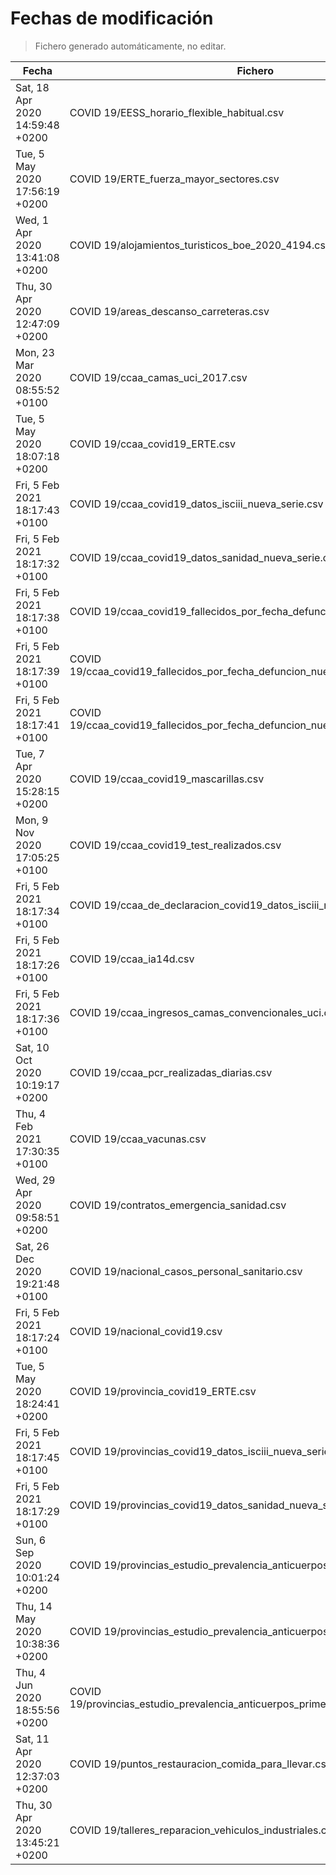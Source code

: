 # Fechas de modificación

> Fichero generado automáticamente, no editar.

| Fecha                           | Fichero                  |
|---------------------------------|--------------------------|
| Sat, 18 Apr 2020 14:59:48 +0200  | COVID 19/EESS_horario_flexible_habitual.csv |
| Tue, 5 May 2020 17:56:19 +0200  | COVID 19/ERTE_fuerza_mayor_sectores.csv |
| Wed, 1 Apr 2020 13:41:08 +0200  | COVID 19/alojamientos_turisticos_boe_2020_4194.csv |
| Thu, 30 Apr 2020 12:47:09 +0200  | COVID 19/areas_descanso_carreteras.csv |
| Mon, 23 Mar 2020 08:55:52 +0100  | COVID 19/ccaa_camas_uci_2017.csv |
| Tue, 5 May 2020 18:07:18 +0200  | COVID 19/ccaa_covid19_ERTE.csv |
| Fri, 5 Feb 2021 18:17:43 +0100  | COVID 19/ccaa_covid19_datos_isciii_nueva_serie.csv |
| Fri, 5 Feb 2021 18:17:32 +0100  | COVID 19/ccaa_covid19_datos_sanidad_nueva_serie.csv |
| Fri, 5 Feb 2021 18:17:38 +0100  | COVID 19/ccaa_covid19_fallecidos_por_fecha_defuncion_nueva_serie.csv |
| Fri, 5 Feb 2021 18:17:39 +0100  | COVID 19/ccaa_covid19_fallecidos_por_fecha_defuncion_nueva_serie_long.csv |
| Fri, 5 Feb 2021 18:17:41 +0100  | COVID 19/ccaa_covid19_fallecidos_por_fecha_defuncion_nueva_serie_original.csv |
| Tue, 7 Apr 2020 15:28:15 +0200  | COVID 19/ccaa_covid19_mascarillas.csv |
| Mon, 9 Nov 2020 17:05:25 +0100  | COVID 19/ccaa_covid19_test_realizados.csv |
| Fri, 5 Feb 2021 18:17:34 +0100  | COVID 19/ccaa_de_declaracion_covid19_datos_isciii_nueva_serie.csv |
| Fri, 5 Feb 2021 18:17:26 +0100  | COVID 19/ccaa_ia14d.csv |
| Fri, 5 Feb 2021 18:17:36 +0100  | COVID 19/ccaa_ingresos_camas_convencionales_uci.csv |
| Sat, 10 Oct 2020 10:19:17 +0200  | COVID 19/ccaa_pcr_realizadas_diarias.csv |
| Thu, 4 Feb 2021 17:30:35 +0100  | COVID 19/ccaa_vacunas.csv |
| Wed, 29 Apr 2020 09:58:51 +0200  | COVID 19/contratos_emergencia_sanidad.csv |
| Sat, 26 Dec 2020 19:21:48 +0100  | COVID 19/nacional_casos_personal_sanitario.csv |
| Fri, 5 Feb 2021 18:17:24 +0100  | COVID 19/nacional_covid19.csv |
| Tue, 5 May 2020 18:24:41 +0200  | COVID 19/provincia_covid19_ERTE.csv |
| Fri, 5 Feb 2021 18:17:45 +0100  | COVID 19/provincias_covid19_datos_isciii_nueva_serie.csv |
| Fri, 5 Feb 2021 18:17:29 +0100  | COVID 19/provincias_covid19_datos_sanidad_nueva_serie.csv |
| Sun, 6 Sep 2020 10:01:24 +0200  | COVID 19/provincias_estudio_prevalencia_anticuerpos_final.csv |
| Thu, 14 May 2020 10:38:36 +0200  | COVID 19/provincias_estudio_prevalencia_anticuerpos_primera_ronda.csv |
| Thu, 4 Jun 2020 18:55:56 +0200  | COVID 19/provincias_estudio_prevalencia_anticuerpos_primera_y_segunda_ronda.csv |
| Sat, 11 Apr 2020 12:37:03 +0200  | COVID 19/puntos_restauracion_comida_para_llevar.csv |
| Thu, 30 Apr 2020 13:45:21 +0200  | COVID 19/talleres_reparacion_vehiculos_industriales.csv |
